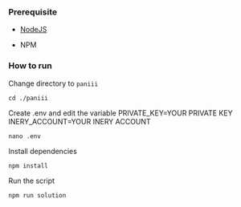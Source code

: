 ### Prerequisite

- [NodeJS](https://nodejs.org/en/)

- NPM



### How to run

Change directory to ```paniii```

```shell
cd ./paniii
```

Create .env and edit the variable
PRIVATE_KEY=YOUR PRIVATE KEY
INERY_ACCOUNT=YOUR INERY ACCOUNT

```shell
nano .env
```

Install dependencies

```shell
npm install
```

Run the script

```
npm run solution
```

